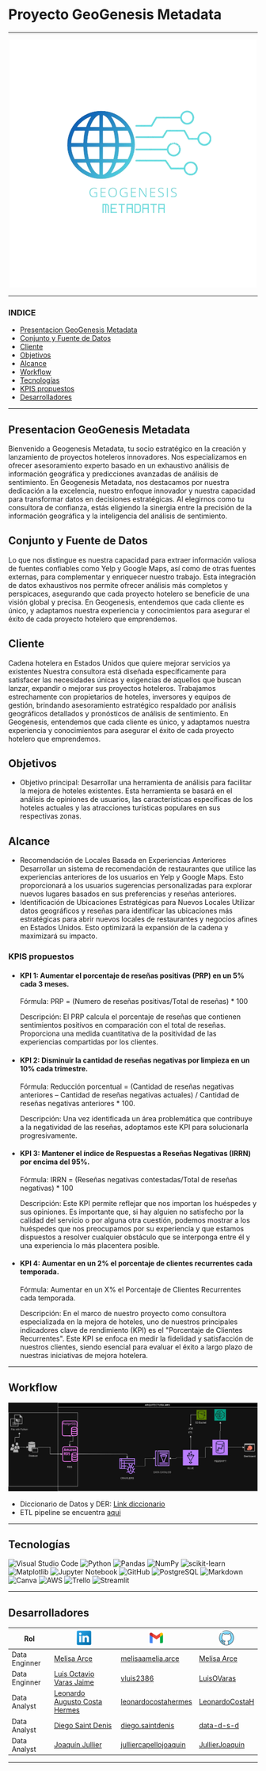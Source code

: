 # Proyecto GeoGenesis Metadata

---

<p align=center><img src=files/img/Geogenesis_logo.png><p>

---

### INDICE

- [Presentacion GeoGenesis Metadata](#presentacion-geogenesis-metadata)
- [Conjunto y Fuente de Datos](#conjunto-y-fuente-de-datos)
- [Cliente](#cliente)
- [Objetivos](#objetivos)
- [Alcance](#alcance)
- [Workflow](#workflow)
- [Tecnologías](#tecnologías)
- [KPIS propuestos](#kpis-propuestos)
- [Desarrolladores](#desarrolladores)

---

## Presentacion GeoGenesis Metadata

Bienvenido a Geogenesis Metadata, tu socio estratégico en la creación y lanzamiento de proyectos hoteleros innovadores. Nos especializamos en ofrecer asesoramiento experto basado en un exhaustivo análisis de información geográfica y predicciones avanzadas de análisis de sentimiento.
En Geogenesis Metadata, nos destacamos por nuestra dedicación a la excelencia, nuestro enfoque innovador y nuestra capacidad para transformar datos en decisiones estratégicas. Al elegirnos como tu consultora de confianza, estás eligiendo la sinergia entre la precisión de la información geográfica y la inteligencia del análisis de sentimiento.

## Conjunto y Fuente de Datos

Lo que nos distingue es nuestra capacidad para extraer información valiosa de fuentes confiables como Yelp y Google Maps, así como de otras fuentes externas, para complementar y enriquecer nuestro trabajo. Esta integración de datos exhaustivos nos permite ofrecer análisis más completos y perspicaces, asegurando que cada proyecto hotelero se beneficie de una visión global y precisa. En Geogenesis, entendemos que cada cliente es único, y adaptamos nuestra experiencia y conocimientos para asegurar el éxito de cada proyecto hotelero que emprendemos.

## Cliente

Cadena hotelera en Estados Unidos que quiere mejorar servicios ya existentes
Nuestra consultora está diseñada específicamente para satisfacer las necesidades únicas y exigencias de aquellos que buscan lanzar, expandir o mejorar sus proyectos hoteleros. Trabajamos estrechamente con propietarios de hoteles, inversores y equipos de gestión, brindando asesoramiento estratégico respaldado por análisis geográficos detallados y pronósticos de análisis de sentimiento. En Geogenesis, entendemos que cada cliente es único, y adaptamos nuestra experiencia y conocimientos para asegurar el éxito de cada proyecto hotelero que emprendemos.

## Objetivos

- Objetivo principal: Desarrollar una herramienta de análisis para facilitar la mejora de hoteles existentes. Esta herramienta se basará en el análisis de opiniones de usuarios, las características específicas de los hoteles actuales y las atracciones turísticas populares en sus respectivas zonas.

## Alcance

- Recomendación de Locales Basada en Experiencias Anteriores
  Desarrollar un sistema de recomendación de restaurantes que utilice las experiencias anteriores de los usuarios en Yelp y Google Maps. Esto proporcionará a los usuarios sugerencias personalizadas para explorar nuevos lugares basados en sus preferencias y reseñas anteriores.
- Identificación de Ubicaciones Estratégicas para Nuevos Locales
  Utilizar datos geográficos y reseñas para identificar las ubicaciones más estratégicas para abrir nuevos locales de restaurantes y negocios afines en Estados Unidos. Esto optimizará la expansión de la cadena y maximizará su impacto.

### KPIS propuestos

- #### KPI 1: Aumentar el porcentaje de reseñas positivas (PRP) en un 5% cada 3 meses.

  Fórmula:
  PRP = (Numero de reseñas positivas/Total de reseñas) * 100

  Descripción:
  El PRP calcula el porcentaje de reseñas que contienen sentimientos positivos en comparación con el total de reseñas. Proporciona una medida cuantitativa de la positividad de las experiencias compartidas por los clientes.

- #### KPI 2: Disminuir la cantidad de reseñas negativas por limpieza en un 10% cada trimestre.

  Fórmula:
  Reducción porcentual = (Cantidad de reseñas negativas anteriores – Cantidad de reseñas negativas actuales) / Cantidad de reseñas negativas anteriores * 100.

  Descripción:
  Una vez identificada un área problemática que contribuye a la negatividad de las reseñas, adoptamos este KPI para solucionarla progresivamente.

- #### KPI 3: Mantener el índice de Respuestas a Reseñas Negativas (IRRN) por encima del 95%.

  Fórmula:
  IRRN = (Reseñas negativas contestadas/Total de reseñas negativas) * 100

  Descripción:
  Este KPI permite reflejar que nos importan los huéspedes y sus opiniones. Es importante que, si hay alguien no satisfecho por la calidad del servicio o por alguna otra cuestión, podemos mostrar a los huéspedes que nos preocupamos por su experiencia y que estamos dispuestos a resolver cualquier obstáculo que se interponga entre él y una experiencia lo más placentera posible. 

- #### KPI 4: Aumentar en un 2% el porcentaje de clientes recurrentes cada temporada.

  Fórmula:
  Aumentar en un X% el Porcentaje de Clientes Recurrentes cada temporada.

  Descripción:
  En el marco de nuestro proyecto como consultora especializada en la mejora de hoteles, uno de nuestros principales indicadores clave de rendimiento (KPI) es el "Porcentaje de Clientes Recurrentes". Este KPI se enfoca en medir la fidelidad y satisfacción de nuestros clientes, siendo esencial para evaluar el éxito a largo plazo de nuestras iniciativas de mejora hotelera.

---

## Workflow

<p align=center><img src=files/img/workflow.jpeg><p>

- Diccionario de Datos y DER: [Link diccionario](https://drive.google.com/drive/folders/1kuQy_BOdoovmRketR3T8dd2RiRuLq-Rt?usp=sharing)
 - ETL pipeline se encuentra [aqui](pipeline.md)
---

## Tecnologías

![Visual Studio Code](https://img.shields.io/badge/Visual%20Studio%20Code-0078d7.svg?style=for-the-badge&logo=visual-studio-code&logoColor=white)
![Python](https://img.shields.io/badge/python-3670A0?style=for-the-badge&logo=python&logoColor=ffdd54)
![Pandas](https://img.shields.io/badge/pandas-%23150458.svg?style=for-the-badge&logo=pandas&logoColor=white)
![NumPy](https://img.shields.io/badge/numpy-%23013243.svg?style=for-the-badge&logo=numpy&logoColor=white)
![scikit-learn](https://img.shields.io/badge/scikit--learn-%23F7931E.svg?style=for-the-badge&logo=scikit-learn&logoColor=white)
![Matplotlib](https://img.shields.io/badge/Matplotlib-%23ffffff.svg?style=for-the-badge&logo=Matplotlib&logoColor=black)
![Jupyter Notebook](https://img.shields.io/badge/jupyter-%23FA0F00.svg?style=for-the-badge&logo=jupyter&logoColor=white)
![GitHub](https://img.shields.io/badge/github-%23121011.svg?style=for-the-badge&logo=github&logoColor=white)
![PostgreSQL](https://img.shields.io/badge/PostgreSQL-badge?style=for-the-badge&logo=postgresql&logoColor=%234169E1&color=white)
![Markdown](https://img.shields.io/badge/markdown-%23000000.svg?style=for-the-badge&logo=markdown&logoColor=white)
![Canva](https://img.shields.io/badge/Canva-%2300C4CC.svg?style=for-the-badge&logo=Canva&logoColor=white)
![AWS](https://img.shields.io/badge/Amazon_AWS-badge?style=for-the-badge&logo=amazonaws&logoColor=black&labelColor=yellow&color=%23232F3E)
![Trello](https://img.shields.io/badge/Trello-badge?style=for-the-badge&logo=trello&logoColor=white&color=blue)
![Streamlit](https://img.shields.io/badge/Streamlit-badge?style=for-the-badge&logo=streamlit&logoColor=red&color=white)





---

## Desarrolladores

| Rol           | ![Linkedin](files/img/linkedin.png)                                              | ![Gmail](files/img/gmail.png)                                  | ![GitHub](files/img/github.png)                                     |
| ------------- | ------------------------------------------------------------------------------ | ------------------------------------------------------------ | ----------------------------------------------------------------- |
| Data Enginner | [Melisa Arce](https://www.linkedin.com/in/melisaameliaarce/)                      | [melisaamelia.arce](mailto:melisaamelia.arce@gmail.com)         | [Melisa Arce](https://github.com/melisaameliaarce)                   |
| Data Enginner | [Luis Octavio Varas Jaime](https://www.linkedin.com/in/luis-o-varas/)             | [vluis2386](mailto:vluis2386@gmail.com)                         | [LuisOVaras](https://github.com/LuisOVaras)                          |
| Data Analyst  | [Leonardo Augusto Costa Hermes](https://linkedin.com/in/leonardo-costa-672a3a1b9) | [leonardocostahermes](mailto:leonardocostahermes@gmail.com)     | [LeonardoCostaH](https://gitHub.com/LeonardoCostaH/)                 |
| Data Analyst  | [Diego Saint Denis](https://www.linkedin.com/in/diego-saint-denis/)               | [diego.saintdenis](mailto:diego.saintdenis@gmail.com)           | [data-d-s-d](https://github.com/data-d-s-d)                          |
| Data Analyst  | [Joaquín Jullier](https://www.linkedin.com/in/joaqu%C3%ADn-jullier-6179a4266/)   | [julliercapellojoaquin](mailto:julliercapellojoaquin@gmail.com) | [JullierJoaquin](https://github.com/JullierJoaquin?tab=repositories) |

---
